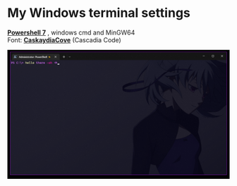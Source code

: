 # My Windows terminal settings
**[Powershell 7](https://github.com/PowerShell/PowerShell)** , windows cmd and MinGW64
<br>Font: **[CaskaydiaCove](https://www.nerdfonts.com/)** (Cascadia Code)

![Screenshot](https://github.com/Shikistrafe/windows-terminal/blob/master/prtsc.PNG "Screenshot")
